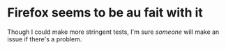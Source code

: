 Firefox seems to be au fait with it
==========================

Though I could make more stringent tests, I'm sure *someone* will make an issue if there's a problem.